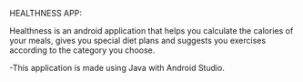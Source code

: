 HEALTHNESS APP:

Healthness is an android application that helps you calculate the calories of your meals, gives you special diet plans and suggests you exercises according to the category you choose.

-This application is made using Java with Android Studio.
